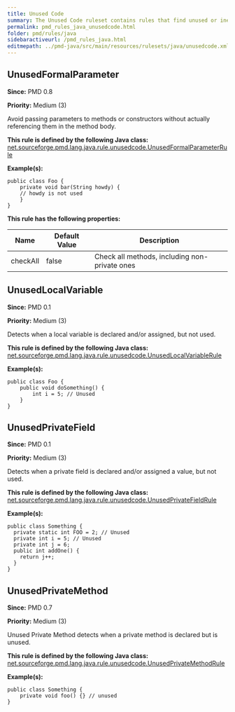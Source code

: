 ```yaml
---
title: Unused Code
summary: The Unused Code ruleset contains rules that find unused or ineffective code.
permalink: pmd_rules_java_unusedcode.html
folder: pmd/rules/java
sidebaractiveurl: /pmd_rules_java.html
editmepath: ../pmd-java/src/main/resources/rulesets/java/unusedcode.xml
---
```

## UnusedFormalParameter

**Since:** PMD 0.8

**Priority:** Medium (3)

Avoid passing parameters to methods or constructors without actually referencing them in the method body.

**This rule is defined by the following Java class:** [net.sourceforge.pmd.lang.java.rule.unusedcode.UnusedFormalParameterRule](https://github.com/pmd/pmd/blob/master/pmd-java/src/main/java/net/sourceforge/pmd/lang/java/rule/unusedcode/UnusedFormalParameterRule.java)

**Example(s):**

```
public class Foo {
	private void bar(String howdy) {
	// howdy is not used
	}
}
```

**This rule has the following properties:**

|Name|Default Value|Description|
|----|-------------|-----------|
|checkAll|false|Check all methods, including non-private ones|

## UnusedLocalVariable

**Since:** PMD 0.1

**Priority:** Medium (3)

Detects when a local variable is declared and/or assigned, but not used.

**This rule is defined by the following Java class:** [net.sourceforge.pmd.lang.java.rule.unusedcode.UnusedLocalVariableRule](https://github.com/pmd/pmd/blob/master/pmd-java/src/main/java/net/sourceforge/pmd/lang/java/rule/unusedcode/UnusedLocalVariableRule.java)

**Example(s):**

```
public class Foo {
	public void doSomething() {
		int i = 5; // Unused
	}
}
```

## UnusedPrivateField

**Since:** PMD 0.1

**Priority:** Medium (3)

Detects when a private field is declared and/or assigned a value, but not used.

**This rule is defined by the following Java class:** [net.sourceforge.pmd.lang.java.rule.unusedcode.UnusedPrivateFieldRule](https://github.com/pmd/pmd/blob/master/pmd-java/src/main/java/net/sourceforge/pmd/lang/java/rule/unusedcode/UnusedPrivateFieldRule.java)

**Example(s):**

```
public class Something {
  private static int FOO = 2; // Unused
  private int i = 5; // Unused
  private int j = 6;
  public int addOne() {
    return j++;
  }
}
```

## UnusedPrivateMethod

**Since:** PMD 0.7

**Priority:** Medium (3)

Unused Private Method detects when a private method is declared but is unused.

**This rule is defined by the following Java class:** [net.sourceforge.pmd.lang.java.rule.unusedcode.UnusedPrivateMethodRule](https://github.com/pmd/pmd/blob/master/pmd-java/src/main/java/net/sourceforge/pmd/lang/java/rule/unusedcode/UnusedPrivateMethodRule.java)

**Example(s):**

```
public class Something {
	private void foo() {} // unused
}
```

